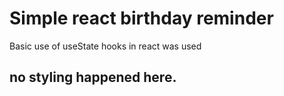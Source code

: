 # Simple react birthday reminder

Basic use of useState hooks in react was used

## no styling happened here. 
